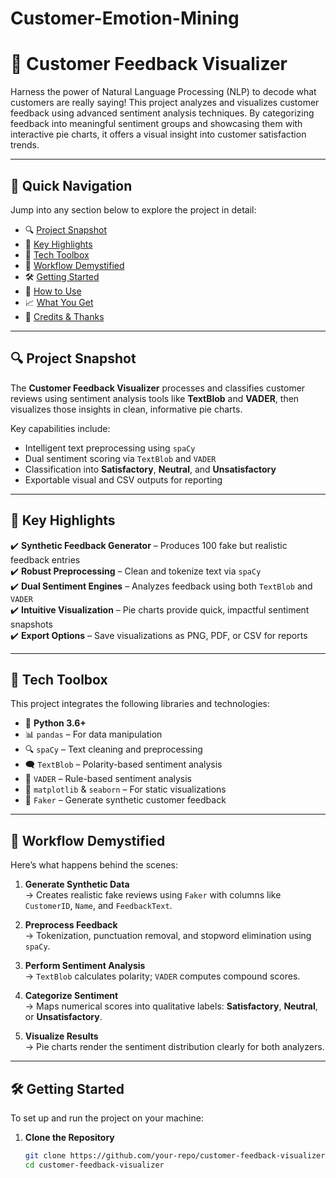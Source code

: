 # Customer-Emotion-Mining
# 💬 Customer Feedback Visualizer

Harness the power of Natural Language Processing (NLP) to decode what customers are really saying! This project analyzes and visualizes customer feedback using advanced sentiment analysis techniques. By categorizing feedback into meaningful sentiment groups and showcasing them with interactive pie charts, it offers a visual insight into customer satisfaction trends.

---

## 🧭 Quick Navigation

Jump into any section below to explore the project in detail:

- 🔍 [Project Snapshot](#project-snapshot)
- 🎯 [Key Highlights](#key-highlights)
- 🧰 [Tech Toolbox](#tech-toolbox)
- 🔧 [Workflow Demystified](#workflow-demystified)
- 🛠️ [Getting Started](#getting-started)
- 🚀 [How to Use](#how-to-use)
- 📈 [What You Get](#what-you-get)
- 🙏 [Credits & Thanks](#credits--thanks)

---

## 🔍 Project Snapshot

The **Customer Feedback Visualizer** processes and classifies customer reviews using sentiment analysis tools like **TextBlob** and **VADER**, then visualizes those insights in clean, informative pie charts.

Key capabilities include:
- Intelligent text preprocessing using `spaCy`
- Dual sentiment scoring via `TextBlob` and `VADER`
- Classification into **Satisfactory**, **Neutral**, and **Unsatisfactory**
- Exportable visual and CSV outputs for reporting

---

## 🎯 Key Highlights

✔️ **Synthetic Feedback Generator** – Produces 100 fake but realistic feedback entries  
✔️ **Robust Preprocessing** – Clean and tokenize text via `spaCy`  
✔️ **Dual Sentiment Engines** – Analyzes feedback using both `TextBlob` and `VADER`  
✔️ **Intuitive Visualization** – Pie charts provide quick, impactful sentiment snapshots  
✔️ **Export Options** – Save visualizations as PNG, PDF, or CSV for reports  

---

## 🧰 Tech Toolbox

This project integrates the following libraries and technologies:

- 🐍 **Python 3.6+**
- 📊 `pandas` – For data manipulation  
- 🔍 `spaCy` – Text cleaning and preprocessing  
- 🗨️ `TextBlob` – Polarity-based sentiment analysis  
- 🧠 `VADER` – Rule-based sentiment analysis  
- 🎨 `matplotlib` & `seaborn` – For static visualizations  
- 🤖 `Faker` – Generate synthetic customer feedback  

---

## 🔧 Workflow Demystified

Here’s what happens behind the scenes:

1. **Generate Synthetic Data**  
   → Creates realistic fake reviews using `Faker` with columns like `CustomerID`, `Name`, and `FeedbackText`.

2. **Preprocess Feedback**  
   → Tokenization, punctuation removal, and stopword elimination using `spaCy`.

3. **Perform Sentiment Analysis**  
   → `TextBlob` calculates polarity; `VADER` computes compound scores.

4. **Categorize Sentiment**  
   → Maps numerical scores into qualitative labels: **Satisfactory**, **Neutral**, or **Unsatisfactory**.

5. **Visualize Results**  
   → Pie charts render the sentiment distribution clearly for both analyzers.

---

## 🛠️ Getting Started

To set up and run the project on your machine:

1. **Clone the Repository**
   ```bash
   git clone https://github.com/your-repo/customer-feedback-visualizer.git
   cd customer-feedback-visualizer
